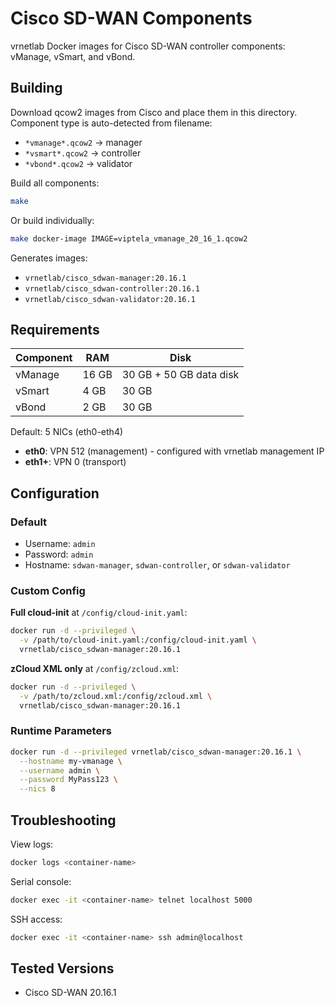 # Cisco SD-WAN Components

vrnetlab Docker images for Cisco SD-WAN controller components: vManage, vSmart, and vBond.

## Building

Download qcow2 images from Cisco and place them in this directory. Component type is auto-detected from filename:
- `*vmanage*.qcow2` → manager
- `*vsmart*.qcow2` → controller
- `*vbond*.qcow2` → validator

Build all components:
```bash
make
```

Or build individually:
```bash
make docker-image IMAGE=viptela_vmanage_20_16_1.qcow2
```

Generates images:
- `vrnetlab/cisco_sdwan-manager:20.16.1`
- `vrnetlab/cisco_sdwan-controller:20.16.1`
- `vrnetlab/cisco_sdwan-validator:20.16.1`

## Requirements

| Component | RAM | Disk |
|-----------|-----|------|
| vManage | 16 GB | 30 GB + 50 GB data disk |
| vSmart | 4 GB | 30 GB |
| vBond | 2 GB | 30 GB |

Default: 5 NICs (eth0-eth4)
- **eth0**: VPN 512 (management) - configured with vrnetlab management IP
- **eth1+**: VPN 0 (transport)

## Configuration

### Default
- Username: `admin`
- Password: `admin`
- Hostname: `sdwan-manager`, `sdwan-controller`, or `sdwan-validator`

### Custom Config

**Full cloud-init** at `/config/cloud-init.yaml`:
```bash
docker run -d --privileged \
  -v /path/to/cloud-init.yaml:/config/cloud-init.yaml \
  vrnetlab/cisco_sdwan-manager:20.16.1
```

**zCloud XML only** at `/config/zcloud.xml`:
```bash
docker run -d --privileged \
  -v /path/to/zcloud.xml:/config/zcloud.xml \
  vrnetlab/cisco_sdwan-manager:20.16.1
```

### Runtime Parameters

```bash
docker run -d --privileged vrnetlab/cisco_sdwan-manager:20.16.1 \
  --hostname my-vmanage \
  --username admin \
  --password MyPass123 \
  --nics 8
```

## Troubleshooting

View logs:
```bash
docker logs <container-name>
```

Serial console:
```bash
docker exec -it <container-name> telnet localhost 5000
```

SSH access:
```bash
docker exec -it <container-name> ssh admin@localhost
```

## Tested Versions

- Cisco SD-WAN 20.16.1
